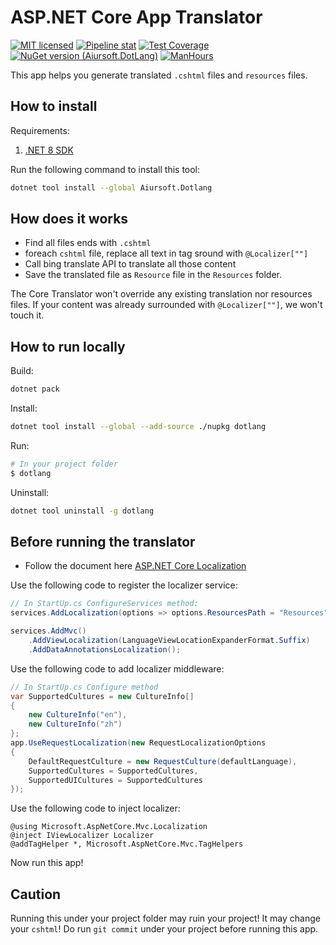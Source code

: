 # ASP.NET Core App Translator

[![MIT licensed](https://img.shields.io/badge/license-MIT-blue.svg)](https://gitlab.aiursoft.cn/aiursoft/dotlang/-/blob/master/LICENSE)
[![Pipeline stat](https://gitlab.aiursoft.cn/aiursoft/dotlang/badges/master/pipeline.svg)](https://gitlab.aiursoft.cn/aiursoft/dotlang/-/pipelines)
[![Test Coverage](https://gitlab.aiursoft.cn/aiursoft/dotlang/badges/master/coverage.svg)](https://gitlab.aiursoft.cn/aiursoft/dotlang/-/pipelines)
[![NuGet version (Aiursoft.DotLang)](https://img.shields.io/nuget/v/Aiursoft.Dotlang.svg)](https://www.nuget.org/packages/Aiursoft.Dotlang/)
[![ManHours](https://manhours.aiursoft.cn/r/gitlab.aiursoft.cn/aiursoft/dotlang.svg)](https://gitlab.aiursoft.cn/aiursoft/dotlang/-/commits/master?ref_type=heads)

This app helps you generate translated `.cshtml` files and `resources` files.

## How to install

Requirements:

1. [.NET 8 SDK](http://dot.net/)

Run the following command to install this tool:

```bash
dotnet tool install --global Aiursoft.Dotlang
```

## How does it works

* Find all files ends with `.cshtml`
* foreach `cshtml` file, replace all text in tag sround with `@Localizer[""]`
* Call bing translate API to translate all those content
* Save the translated file as `Resource` file in the `Resources` folder.

The Core Translator won't override any existing translation nor resources files. If your content was already surrounded with `@Localizer[""]`, we won't touch it.

## How to run locally

Build:

```bash
dotnet pack
```

Install:

```bash
dotnet tool install --global --add-source ./nupkg dotlang
```

Run:

```bash
# In your project folder
$ dotlang
```

Uninstall:

```bash
dotnet tool uninstall -g dotlang
```

## Before running the translator

* Follow the document here [ASP.NET Core Localization](https://docs.microsoft.com/en-us/aspnet/core/fundamentals/localization?view=aspnetcore-2.1)

Use the following code to register the localizer service:

```csharp
// In StartUp.cs ConfigureServices method:
services.AddLocalization(options => options.ResourcesPath = "Resources");

services.AddMvc()
    .AddViewLocalization(LanguageViewLocationExpanderFormat.Suffix)
    .AddDataAnnotationsLocalization();
```

Use the following code to add localizer middleware:

```csharp
// In StartUp.cs Configure method
var SupportedCultures = new CultureInfo[]
{
    new CultureInfo("en"),
    new CultureInfo("zh")
};
app.UseRequestLocalization(new RequestLocalizationOptions
{
    DefaultRequestCulture = new RequestCulture(defaultLanguage),
    SupportedCultures = SupportedCultures,
    SupportedUICultures = SupportedCultures
});
```

Use the following code to inject localizer:

```cshtml
@using Microsoft.AspNetCore.Mvc.Localization
@inject IViewLocalizer Localizer
@addTagHelper *, Microsoft.AspNetCore.Mvc.TagHelpers
```

Now run this app!

## Caution

Running this under your project folder may ruin your project! It may change your `cshtml`! Do run `git commit` under your project before running this app.
